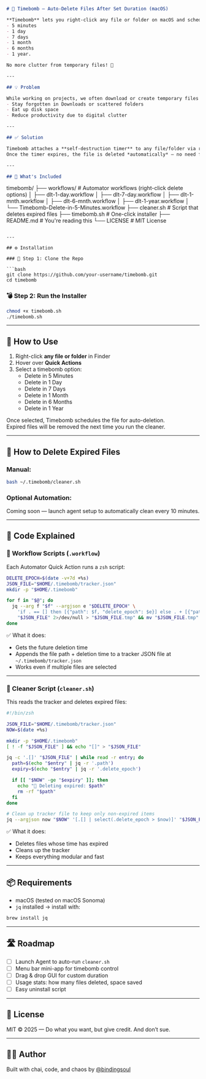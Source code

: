 ```markdown
# 🧨 Timebomb — Auto-Delete Files After Set Duration (macOS)

**Timebomb** lets you right-click any file or folder on macOS and schedule it for automatic deletion in:
- 5 minutes
- 1 day
- 7 days
- 1 month
- 6 months
- 1 year.

No more clutter from temporary files! 🧹

---

## 💡 Problem

While working on projects, we often download or create temporary files that are only needed for a short while. These files:
- Stay forgotten in Downloads or scattered folders
- Eat up disk space
- Reduce productivity due to digital clutter

---

## ✅ Solution

Timebomb attaches a **self-destruction timer** to any file/folder via right-click **Quick Actions** in Finder.  
Once the timer expires, the file is deleted *automatically* — no need for manual cleanup.

---

## 📁 What's Included

```
timebomb/
├── workflows/           # Automator workflows (right-click delete options)
│   ├── dlt-1-day.workflow
│   ├── dlt-7-day.workflow
│   ├── dlt-1-mnth.workflow
│   ├── dlt-6-mnth.workflow
│   ├── dlt-1-year.workflow
│   └── Timebomb-Delete-in-5-Minutes.workflow
├── cleaner.sh           # Script that deletes expired files
├── timebomb.sh          # One-click installer
├── README.md            # You're reading this
└── LICENSE              # MIT License
```

---

## ⚙️ Installation

### 🧾 Step 1: Clone the Repo

```bash
git clone https://github.com/your-username/timebomb.git
cd timebomb
```

### 💣 Step 2: Run the Installer

```bash
chmod +x timebomb.sh
./timebomb.sh
```

---

## 🧽 How to Use

1. Right-click **any file or folder** in Finder  
2. Hover over **Quick Actions**  
3. Select a timebomb option:
   - Delete in 5 Minutes
   - Delete in 1 Day
   - Delete in 7 Days
   - Delete in 1 Month
   - Delete in 6 Months
   - Delete in 1 Year

Once selected, Timebomb schedules the file for auto-deletion.  
Expired files will be removed the next time you run the cleaner.

---

## 🔁 How to Delete Expired Files

### Manual:

```bash
bash ~/.timebomb/cleaner.sh
```

### Optional Automation:

Coming soon — launch agent setup to automatically clean every 10 minutes.

---

## 🧠 Code Explained

### 🧨 Workflow Scripts (`.workflow`)

Each Automator Quick Action runs a `zsh` script:

```zsh
DELETE_EPOCH=$(date -v+7d +%s)
JSON_FILE="$HOME/.timebomb/tracker.json"
mkdir -p "$HOME/.timebomb"

for f in "$@"; do
  jq --arg f "$f" --argjson e "$DELETE_EPOCH" \
    'if . == [] then [{"path": $f, "delete_epoch": $e}] else . + [{"path": $f, "delete_epoch": $e}] end' \
    "$JSON_FILE" 2>/dev/null > "$JSON_FILE.tmp" && mv "$JSON_FILE.tmp" "$JSON_FILE"
done
```

✅ What it does:
- Gets the future deletion time
- Appends the file path + deletion time to a tracker JSON file at `~/.timebomb/tracker.json`
- Works even if multiple files are selected

---

### 🧹 Cleaner Script (`cleaner.sh`)

This reads the tracker and deletes expired files:

```zsh
#!/bin/zsh

JSON_FILE="$HOME/.timebomb/tracker.json"
NOW=$(date +%s)

mkdir -p "$HOME/.timebomb"
[ ! -f "$JSON_FILE" ] && echo "[]" > "$JSON_FILE"

jq -c '.[]' "$JSON_FILE" | while read -r entry; do
  path=$(echo "$entry" | jq -r '.path')
  expiry=$(echo "$entry" | jq -r '.delete_epoch')

  if [[ "$NOW" -ge "$expiry" ]]; then
    echo "🧹 Deleting expired: $path"
    rm -rf "$path"
  fi
done

# Clean up tracker file to keep only non-expired items
jq --argjson now "$NOW" '[.[] | select(.delete_epoch > $now)]' "$JSON_FILE" > "$JSON_FILE.tmp" && mv "$JSON_FILE.tmp" "$JSON_FILE"
```

✅ What it does:
- Deletes files whose time has expired
- Cleans up the tracker
- Keeps everything modular and fast

---

## 📦 Requirements

- macOS (tested on macOS Sonoma)
- `jq` installed → install with:

```bash
brew install jq
```

---

## 🛣️ Roadmap

- [ ] Launch Agent to auto-run `cleaner.sh`
- [ ] Menu bar mini-app for timebomb control
- [ ] Drag & drop GUI for custom duration
- [ ] Usage stats: how many files deleted, space saved
- [ ] Easy uninstall script

---

## 🪪 License

MIT © 2025 — Do what you want, but give credit. And don’t sue.

---

## 👨‍💻 Author

Built with chai, code, and chaos by [@bindingsoul](https://github.com/bindingsoul)
```
